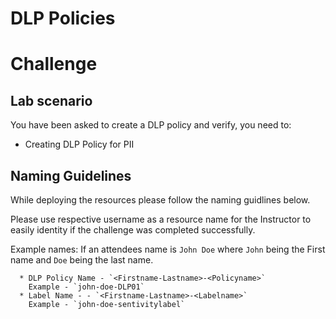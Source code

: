# DLP Policies 
# Challenge
 
## Lab scenario

You have been asked to create a DLP policy and verify, you need to:

- Creating DLP Policy for PII 

## Naming Guidelines

While deploying the resources please follow the naming guidlines below. 
   
Please use respective username as a resource name for the Instructor to easily identity if the challenge was completed successfully. 
 
Example names: If an attendees name is `John Doe` where `John` being the First name and `Doe` being the last name.

      * DLP Policy Name - `<Firstname-Lastname>-<Policyname>`  
	    Example - `john-doe-DLP01`
      * Label Name - - `<Firstname-Lastname>-<Labelname>`  
	    Example - `john-doe-sentivitylabel`
 
